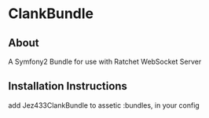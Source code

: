 ClankBundle
===========

About
--------------
A Symfony2 Bundle for use with Ratchet WebSocket Server


Installation Instructions
--------------
add Jez433ClankBundle to assetic :bundles, in your config
